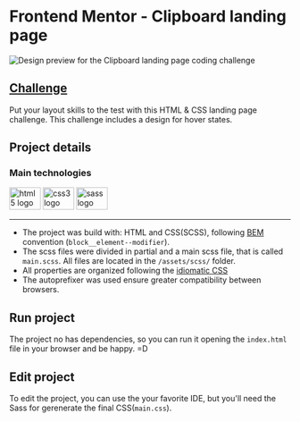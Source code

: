 # Frontend Mentor - Clipboard landing page

![Design preview for the Clipboard landing page coding challenge](./design/desktop-preview.jpg)

## [Challenge](https://www.frontendmentor.io/challenges/fylo-data-storage-component-1dZPRbV5n)

Put your layout skills to the test with this HTML & CSS landing page challenge. This challenge includes a design for hover states.

## Project details

### Main technologies

<div align="left">
  <img src="https://cdn.jsdelivr.net/gh/devicons/devicon/icons/html5/html5-original.svg" height="40" width="56" alt="html5 logo"  />
  <img src="https://cdn.jsdelivr.net/gh/devicons/devicon/icons/css3/css3-original.svg" height="40" width="56" alt="css3 logo"  />
  <img src="https://cdn.jsdelivr.net/gh/devicons/devicon/icons/sass/sass-original.svg" height="40" width="56" alt="sass logo"  />
</div>
<hr>

- The project was build with: HTML and CSS(SCSS), following [BEM](http://getbem.com/introduction/) convention (`block__element--modifier`).
- The scss files were divided in partial and a main scss file, that is called `main.scss`. All files are located in the `/assets/scss/` folder.
- All properties are organized following the [idiomatic CSS](https://github.com/necolas/idiomatic-css)
- The autoprefixer was used ensure greater compatibility between browsers.

## Run project

The project no has dependencies, so you can run it opening the `index.html` file in your browser and be happy. =D

## Edit project

To edit the project, you can use the your favorite IDE, but you'll need the Sass for gerenerate the final CSS(`main.css`).
